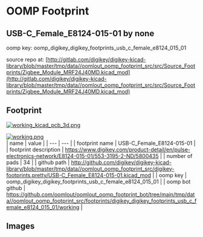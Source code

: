 # OOMP Footprint  
## USB-C_Female_E8124-015-01  by none  
  
oomp key: oomp_digikey_digikey_footprints_usb_c_female_e8124_015_01  
  
source repo at: [http://gitlab.com/digikey/digikey-kicad-library/blob/master/tmp/data//oomlout_oomp_footprint_src/src/Source_Footprints/Zigbee_Module_MRF24J40MD.kicad_mod](http://gitlab.com/digikey/digikey-kicad-library/blob/master/tmp/data//oomlout_oomp_footprint_src/src/Source_Footprints/Zigbee_Module_MRF24J40MD.kicad_mod)  
## Footprint  
  
[![working_kicad_pcb_3d.png](working_kicad_pcb_3d_600.png)](working_kicad_pcb_3d.png)  
  
[![working.png](working_600.png)](working.png)  
| name | value | 
| --- | --- | 
| footprint name | USB-C_Female_E8124-015-01 | 
| footprint description | https://www.digikey.com/product-detail/en/pulse-electronics-network/E8124-015-01/553-3195-2-ND/5800435 | 
| number of pads | 34 | 
| github path | http://github.com/digikey/digikey-kicad-library/blob/master/tmp/data//oomlout_oomp_footprint_src/digikey-footprints.pretty/USB-C_Female_E8124-015-01.kicad_mod | 
| oomp key | oomp_digikey_digikey_footprints_usb_c_female_e8124_015_01 | 
| oomp bot github | https://github.com/oomlout/oomlout_oomp_footprint_bot/tree/main/tmp/data//oomlout_oomp_footprint_src/footprints/digikey_digikey_footprints_usb_c_female_e8124_015_01/working | 
## Images  
